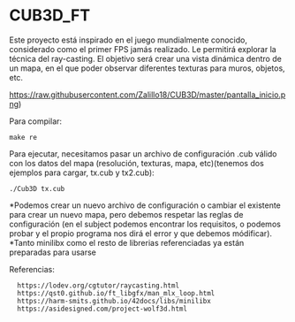 # CUB3D_FT
Este proyecto está inspirado en el juego mundialmente conocido, considerado como el primer FPS jamás realizado. Le permitirá explorar la técnica del ray-casting. El objetivo será crear una vista dinámica dentro de un mapa, en el que poder observar diferentes texturas para muros, objetos, etc.

https://raw.githubusercontent.com/Zalillo18/CUB3D/master/pantalla_inicio.png)

Para compilar:

    make re
  
Para ejecutar, necesitamos pasar un archivo de configuración .cub válido con los datos del mapa (resolución, texturas, mapa, etc)(tenemos dos ejemplos para cargar, tx.cub y tx2.cub):

    ./Cub3D tx.cub
 
*Podemos crear un nuevo archivo de configuración o cambiar el existente para crear un nuevo mapa, pero debemos respetar las reglas de configuración (en el subject podemos encontrar los requisitos, o podemos probar y el propio programa nos dirá el error y que debemos módificar). 
*Tanto minilibx como el resto de librerias referenciadas ya están preparadas para usarse

Referencias:

      https://lodev.org/cgtutor/raycasting.html
      https://qst0.github.io/ft_libgfx/man_mlx_loop.html
      https://harm-smits.github.io/42docs/libs/minilibx
      https://asidesigned.com/project-wolf3d.html
